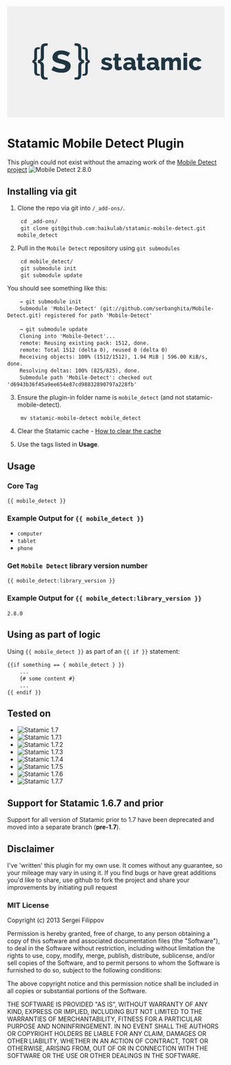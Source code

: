 ![Statamic CMS Logo](statamic-logo.png "Statamic CMS")

# Statamic Mobile Detect Plugin

This plugin could not exist without the amazing work of the [Mobile Detect project](https://github.com/serbanghita/Mobile-Detect) ![Mobile Detect 2.8.0](http://b.repl.ca/v1/Mobile_Detect-2.8.0-green.png)

## Installing via git

1. Clone the repo via git into `/_add-ons/`.

        cd _add-ons/
        git clone git@github.com:haikulab/statamic-mobile-detect.git mobile_detect

2. Pull in the `Mobile Detect` repository using `git submodules`

        cd mobile_detect/
        git submodule init
        git submodule update

You should see something like this:

        → git submodule init
        Submodule 'Mobile-Detect' (git://github.com/serbanghita/Mobile-Detect.git) registered for path 'Mobile-Detect'

        → git submodule update
        Cloning into 'Mobile-Detect'...
        remote: Reusing existing pack: 1512, done.
        remote: Total 1512 (delta 0), reused 0 (delta 0)
        Receiving objects: 100% (1512/1512), 1.94 MiB | 596.00 KiB/s, done.
        Resolving deltas: 100% (825/825), done.
        Submodule path 'Mobile-Detect': checked out 'd6943b36f45a9ee654e87cd98832890797a228fb'

3. Ensure the plugin-in folder name is `mobile_detect` (and not statamic-mobile-detect).

        mv statamic-mobile-detect mobile_detect

4. Clear the Statamic cache - [How to clear the cache](http://statamic.com/learn/advanced-features/caching)
5. Use the tags listed in **Usage**.

## Usage

### Core Tag

    {{ mobile_detect }}

### Example Output for `{{ mobile_detect }}`

+ `computer`
+ `tablet`
+ `phone`

### Get `Mobile Detect` library version number

    {{ mobile_detect:library_version }}

### Example Output for `{{ mobile_detect:library_version }}`

    2.8.0

## Using as part of logic

Using `{{ mobile_detect }}` as part of an `{{ if }}` statement:

    {{if something == { mobile_detect } }}
        ...
        {# some content #}
        ...
    {{ endif }}


## Tested on

+ ![Statamic 1.7](http://b.repl.ca/v1/Statamic-1.7-green.png)
+ ![Statamic 1.7.1](http://b.repl.ca/v1/Statamic-1.7.1-green.png)
+ ![Statamic 1.7.2](http://b.repl.ca/v1/Statamic-1.7.2-green.png)
+ ![Statamic 1.7.3](http://b.repl.ca/v1/Statamic-1.7.3-green.png)
+ ![Statamic 1.7.4](http://b.repl.ca/v1/Statamic-1.7.4-green.png)
+ ![Statamic 1.7.5](http://b.repl.ca/v1/Statamic-1.7.5-green.png)
+ ![Statamic 1.7.6](http://b.repl.ca/v1/Statamic-1.7.6-green.png)
+ ![Statamic 1.7.7](http://b.repl.ca/v1/Statamic-1.7.7-green.png)

## Support for Statamic 1.6.7 and prior

Support for all version of Statamic prior to 1.7 have been deprecated and moved into a separate branch (**pre-1.7**).

## Disclaimer

I've 'written' this plugin for my own use. It comes without any guarantee, so your mileage may vary in using it. If you find bugs or have great additions you'd like to share, use github to fork the project and share your improvements by initiating pull request

### MIT License

Copyright (c) 2013 Sergei Filippov

Permission is hereby granted, free of charge, to any person obtaining a copy of this software and associated documentation files (the "Software"), to deal in the Software without restriction, including without limitation the rights to use, copy, modify, merge, publish, distribute, sublicense, and/or sell copies of the Software, and to permit persons to whom the Software is furnished to do so, subject to the following conditions:

The above copyright notice and this permission notice shall be included in all copies or substantial portions of the Software.

THE SOFTWARE IS PROVIDED "AS IS", WITHOUT WARRANTY OF ANY KIND, EXPRESS OR IMPLIED, INCLUDING BUT NOT LIMITED TO THE WARRANTIES OF MERCHANTABILITY, FITNESS FOR A PARTICULAR PURPOSE AND NONINFRINGEMENT. IN NO EVENT SHALL THE AUTHORS OR COPYRIGHT HOLDERS BE LIABLE FOR ANY CLAIM, DAMAGES OR OTHER LIABILITY, WHETHER IN AN ACTION OF CONTRACT, TORT OR OTHERWISE, ARISING FROM, OUT OF OR IN CONNECTION WITH THE SOFTWARE OR THE USE OR OTHER DEALINGS IN THE SOFTWARE.
